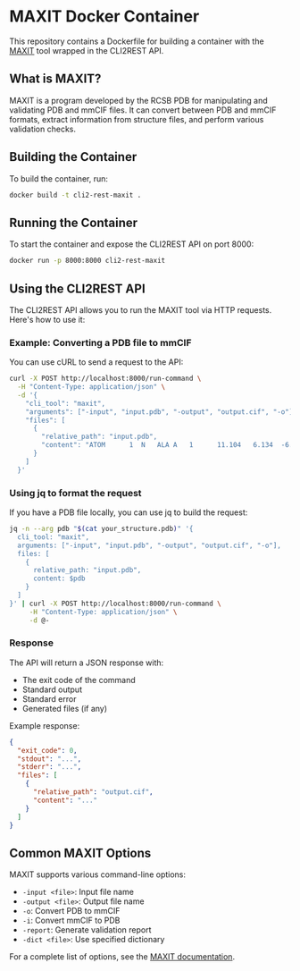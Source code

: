 # MAXIT Docker Container

This repository contains a Dockerfile for building a container with the [MAXIT](https://sw-tools.rcsb.org/apps/MAXIT/) tool wrapped in the CLI2REST API.

## What is MAXIT?

MAXIT is a program developed by the RCSB PDB for manipulating and validating PDB and mmCIF files. It can convert between PDB and mmCIF formats, extract information from structure files, and perform various validation checks.

## Building the Container

To build the container, run:

```bash
docker build -t cli2-rest-maxit .
```

## Running the Container

To start the container and expose the CLI2REST API on port 8000:

```bash
docker run -p 8000:8000 cli2-rest-maxit
```

## Using the CLI2REST API

The CLI2REST API allows you to run the MAXIT tool via HTTP requests. Here's how to use it:

### Example: Converting a PDB file to mmCIF

You can use cURL to send a request to the API:

```bash
curl -X POST http://localhost:8000/run-command \
  -H "Content-Type: application/json" \
  -d '{
    "cli_tool": "maxit",
    "arguments": ["-input", "input.pdb", "-output", "output.cif", "-o"],
    "files": [
      {
        "relative_path": "input.pdb",
        "content": "ATOM      1  N   ALA A   1      11.104   6.134  -6.504  1.00  0.00           N  \nATOM      2  CA  ALA A   1      11.639   6.071  -5.147  1.00  0.00           C  \nATOM      3  C   ALA A   1      10.674   5.323  -4.252  1.00  0.00           C  \nATOM      4  O   ALA A   1       9.705   4.695  -4.708  1.00  0.00           O  \nATOM      5  CB  ALA A   1      11.888   7.456  -4.570  1.00  0.00           C  \nEND"
      }
    ]
  }'
```

### Using jq to format the request

If you have a PDB file locally, you can use jq to build the request:

```bash
jq -n --arg pdb "$(cat your_structure.pdb)" '{
  cli_tool: "maxit",
  arguments: ["-input", "input.pdb", "-output", "output.cif", "-o"],
  files: [
    {
      relative_path: "input.pdb",
      content: $pdb
    }
  ]
}' | curl -X POST http://localhost:8000/run-command \
     -H "Content-Type: application/json" \
     -d @-
```

### Response

The API will return a JSON response with:

- The exit code of the command
- Standard output
- Standard error
- Generated files (if any)

Example response:

```json
{
  "exit_code": 0,
  "stdout": "...",
  "stderr": "...",
  "files": [
    {
      "relative_path": "output.cif",
      "content": "..."
    }
  ]
}
```

## Common MAXIT Options

MAXIT supports various command-line options:

- `-input <file>`: Input file name
- `-output <file>`: Output file name
- `-o`: Convert PDB to mmCIF
- `-i`: Convert mmCIF to PDB
- `-report`: Generate validation report
- `-dict <file>`: Use specified dictionary

For a complete list of options, see the [MAXIT documentation](https://sw-tools.rcsb.org/apps/MAXIT/).
